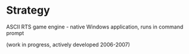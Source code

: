 Strategy
=====

ASCII RTS game engine - native Windows application, runs in command prompt

(work in progress, actively developed 2006-2007)